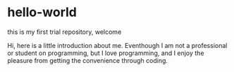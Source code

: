 # hello-world
this is my first trial repository, welcome

Hi, here is a little introduction about me. Eventhough I am not a professional or student on programming, but I love programming, and I enjoy the pleasure from getting the convenience through coding. 
